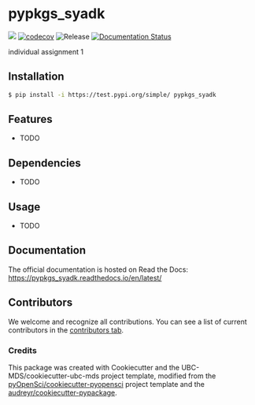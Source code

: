 # pypkgs_syadk 

![](https://github.com/syadk/pypkgs_syadk/workflows/build/badge.svg) [![codecov](https://codecov.io/gh/syadk/pypkgs_syadk/branch/main/graph/badge.svg)](https://codecov.io/gh/syadk/pypkgs_syadk) ![Release](https://github.com/syadk/pypkgs_syadk/workflows/Release/badge.svg) [![Documentation Status](https://readthedocs.org/projects/pypkgs_syadk/badge/?version=latest)](https://pypkgs_syadk.readthedocs.io/en/latest/?badge=latest)

individual assignment 1

## Installation

```bash
$ pip install -i https://test.pypi.org/simple/ pypkgs_syadk
```

## Features

- TODO

## Dependencies

- TODO

## Usage

- TODO

## Documentation

The official documentation is hosted on Read the Docs: https://pypkgs_syadk.readthedocs.io/en/latest/

## Contributors

We welcome and recognize all contributions. You can see a list of current contributors in the [contributors tab](https://github.com/syadk/pypkgs_syadk/graphs/contributors).

### Credits

This package was created with Cookiecutter and the UBC-MDS/cookiecutter-ubc-mds project template, modified from the [pyOpenSci/cookiecutter-pyopensci](https://github.com/pyOpenSci/cookiecutter-pyopensci) project template and the [audreyr/cookiecutter-pypackage](https://github.com/audreyr/cookiecutter-pypackage).
